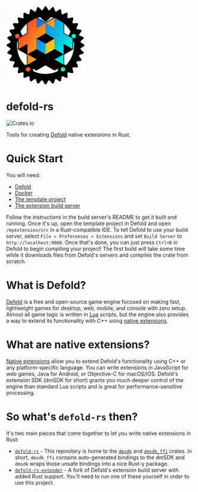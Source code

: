 ![defold-rs](assets/defold-rs.svg)

# defold-rs
![Crates.io](https://img.shields.io/crates/v/dmsdk)

Tools for creating [Defold](https://defold.com/) native extensions in Rust.

# Quick Start
You will need:
- [Defold](https://defold.com/download/)
- [Docker](https://www.docker.com/)
- [The template project](https://github.com/JustAPotota/defold-rs-template)
- [The extension build server](https://github.com/JustAPotota/defold-rs-extender)

Follow the instructions in the build server's README to get it built and running. Once it's up, open the template project in Defold and open `/myextension/src` in a Rust-compatible IDE. To tell Defold to use your build server, select `File > Preferences > Extensions` and set `Build Server` to `http://localhost:9000`. Once that's done, you can just press `Ctrl+B` in Defold to begin compiling your project! The first build will take some time while it downloads files from Defold's servers and compiles the crate from scratch.

# What is Defold?
[Defold](https://defold.com/) is a free and open-source game engine focused on making fast, lightweight games for desktop, web, mobile, and console with zero setup. Almost all game logic is written in [Lua](https://en.wikipedia.org/wiki/Lua_(programming_language)) scripts, but the engine also provides a way to extend its functionality with C++ using [native extensions](https://defold.com/manuals/extensions/).

# What are native extensions?
[Native extensions](https://defold.com/manuals/extensions/) allow you to extend Defold's functionality using C++ or any platform-specific language. You can write extensions in JavaScript for web games, Java for Android, or Objective-C for macOS/iOS. Defold's extension SDK (dmSDK for short) grants you much deeper control of the engine than standard Lua scripts and is great for performance-sensitive processing.

# So what's `defold-rs` then?
It's two main pieces that come together to let you write native extensions in Rust:

- [`defold-rs`](https://github.com/JustAPotoa/defold-rs) - This repository is home to the [`dmsdk`](https://crates.io/crates/dmsdk) and [`dmsdk_ffi`](https://crates.io/crates/dmsdk_ffi) crates. In short, `dmsdk_ffi` contains auto-generated bindings to the dmSDK and `dmsdk` wraps those unsafe bindings into a nice Rust-y package.
- [`defold-rs-extender`](https://github.com/JustAPotoa/defold-rs-extender) - A fork of Defold's extension build server with added Rust support. You'll need to run one of these yourself in order to use this project.